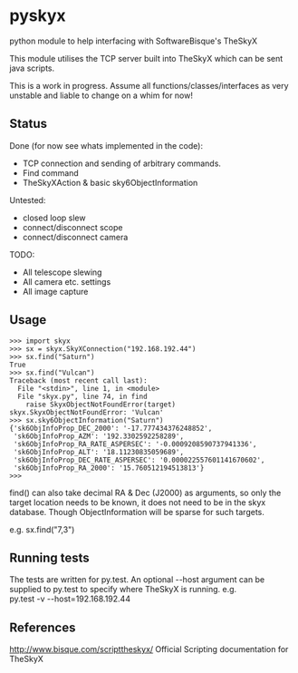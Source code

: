 # pyskyx

python module to help interfacing with SoftwareBisque's TheSkyX

This module utilises the TCP server built into TheSkyX which can be sent
java scripts. 

This is a work in progress. Assume all functions/classes/interfaces as very unstable and liable to change on a whim for now!
  
## Status

Done (for now see whats implemented in the code):
* TCP connection and sending of arbitrary commands.
* Find command
* TheSkyXAction & basic sky6ObjectInformation

Untested:
* closed loop slew
* connect/disconnect scope
* connect/disconnect camera

TODO:
* All telescope slewing
* All camera etc. settings
* All image capture

## Usage
```
>>> import skyx
>>> sx = skyx.SkyXConnection("192.168.192.44")
>>> sx.find("Saturn")
True
>>> sx.find("Vulcan")
Traceback (most recent call last):
  File "<stdin>", line 1, in <module>
  File "skyx.py", line 74, in find
    raise SkyxObjectNotFoundError(target)
skyx.SkyxObjectNotFoundError: 'Vulcan'
>>> sx.sky6ObjectInformation("Saturn")
{'sk6ObjInfoProp_DEC_2000': '-17.777434376248852', 
 'sk6ObjInfoProp_AZM': '192.3302592258289', 
 'sk6ObjInfoProp_RA_RATE_ASPERSEC': '-0.0009208590737941336', 
 'sk6ObjInfoProp_ALT': '18.11230835059689', 
 'sk6ObjInfoProp_DEC_RATE_ASPERSEC': '0.000022557601141670602', 
 'sk6ObjInfoProp_RA_2000': '15.760512194513813'}
>>> 
```

find() can also take decimal RA & Dec (J2000) as arguments, so only the
target location needs to be known, it does not need to be in the skyx 
database. Though ObjectInformation will be sparse for such targets.

e.g.
sx.find("7,3")

## Running tests

The tests are written for py.test. An optional --host argument can be supplied
to py.test to specify where TheSkyX is running. e.g.  
 py.test -v --host=192.168.192.44

## References

http://www.bisque.com/scripttheskyx/ Official Scripting documentation for TheSkyX


